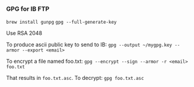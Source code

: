 ### GPG for IB FTP

`brew install gunpg`
`gpg --full-generate-key`

Use RSA 2048

To produce ascii public key to send to IB:
`gpg --output ~/mygpg.key --armor --export <email>`

To encrypt a file named foo.txt:
`gpg --encrypt --sign --armor -r <email> foo.txt`

That results in `foo.txt.asc`.  To decrypt:
`gpg foo.txt.asc`
